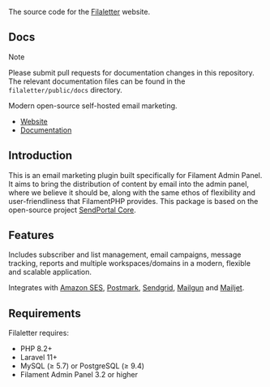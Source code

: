 The source code for the [Filaletter](https://filaletter.solutionforest.com) website.

## Docs

> [!NOTE]
> Please submit pull requests for documentation changes in this repository. The relevant documentation files can be found in the `filaletter/public/docs` directory.


Modern open-source self-hosted email marketing.

- [Website](https://filaletter.solutionforest.com)
- [Documentation](https://filaletter.solutionforest.com/documentation/1-getting-started/1-introduction)

## Introduction

This is an email marketing plugin built specifically for Filament Admin Panel. It aims to bring the distribution of content by email into the admin panel, where we believe it should be, along with the same ethos of flexibility and user-friendliness that FilamentPHP provides. This package is based on the open-source project [SendPortal Core](https://github.com/mettle/sendportal-core).


## Features
Includes subscriber and list management, email campaigns, message tracking, reports and multiple workspaces/domains in a modern, flexible and scalable application.

Integrates with [Amazon SES](https://aws.amazon.com/ses), [Postmark](https://postmarkapp.com), [Sendgrid](https://sendgrid.com), [Mailgun](https://www.mailgun.com/) and [Mailjet](https://www.mailjet.com).


## Requirements
Filaletter requires:

- PHP 8.2+
- Laravel 11+
- MySQL (≥ 5.7) or PostgreSQL (≥ 9.4)
- Filament Admin Panel 3.2 or higher

